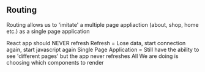 ## Routing

Routing allows us to 'imitate' a multiple page appliaction (about, shop, home etc.) as a single page application 

React app should NEVER refresh 
Refresh = Lose data, start connection again, start javascript again 
Single Page Application = Still have the ability to see 'different pages' but the app never refreshes 
All We are doing is choosing which components to render 